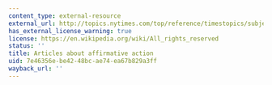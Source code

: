 ```yaml
---
content_type: external-resource
external_url: http://topics.nytimes.com/top/reference/timestopics/subjects/a/affirmative_action/
has_external_license_warning: true
license: https://en.wikipedia.org/wiki/All_rights_reserved
status: ''
title: Articles about affirmative action
uid: 7e46356e-be42-48bc-ae74-ea67b829a3ff
wayback_url: ''
---
```

